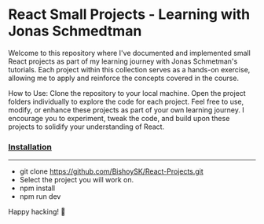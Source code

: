 # React Small Projects - Learning with Jonas Schmedtman
Welcome to this repository where I've documented and implemented small React projects as part of my learning journey with Jonas Schmetman's tutorials. Each project within this collection serves as a hands-on exercise, allowing me to apply and reinforce the concepts covered in the course.

How to Use:
Clone the repository to your local machine.
Open the project folders individually to explore the code for each project.
Feel free to use, modify, or enhance these projects as part of your own learning journey. I encourage you to experiment, tweak the code, and build upon these projects to solidify your understanding of React.

### [Installation](#Installation)
------------------------------------------------------------------------------------------------------------------------------
* git clone https://github.com/BishoySK/React-Projects.git
* Select the project you will work on.
* npm install
* npm run dev

  
Happy hacking! 🚀
